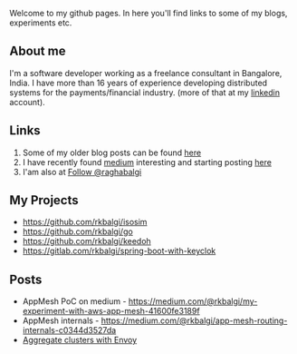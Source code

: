 Welcome to my github pages. In here you'll find links to some of my blogs, experiments etc.

## About me
I'm a software developer working as a freelance consultant in Bangalore, India. I have more than 16 years of experience developing distributed systems for the payments/financial industry. (more of that at my [linkedin](https://in.linkedin.com/pub/raghavendra-balgi/4/ba0/58) account).


## Links
1. Some of my older blog posts can be found [here](http://raghablog.blogspot.com)
2. I have recently found [medium](medium.com) interesting and starting posting [here](https://medium.com/@rkbalgi)
3. I'am also at <a href="https://twitter.com/raghabalgi?ref_src=twsrc%5Etfw" class="twitter-follow-button" data-show-count="false">Follow @raghabalgi</a><script async src="https://platform.twitter.com/widgets.js" charset="utf-8"></script>

## My Projects
 - https://github.com/rkbalgi/isosim
 - https://github.com/rkbalgi/go
 - https://github.com/rkbalgi/keedoh
 - https://gitlab.com/rkbalgi/spring-boot-with-keyclok

## Posts
 - AppMesh PoC on medium - https://medium.com/@rkbalgi/my-experiment-with-aws-app-mesh-41600fe3189f
 - AppMesh internals - https://medium.com/@rkbalgi/app-mesh-routing-internals-c0344d3527da
 - [Aggregate clusters with Envoy](./aggregate_clusters.md)